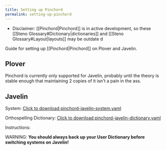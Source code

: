 ```yaml
---
title: Setting up Pinchord
permalink: setting-up-pinchord
---
```


- Disclaimer: [[Pinchord|Pinchord]] is in active development, so these [[Steno Glossary#Dictionary|dictionaries]] and [[Steno Glossary#Layout|layouts]] may be outdate d

Guide for setting up [[Pinchord|Pinchord]] on Plover and Javelin.

## Plover

Pinchord is currently only supported for Javelin, probably until the theory is stable enough that maintaining 2 copies of it isn't a pain in the ass.

## Javelin

System:
[Click to download pinchord-javelin-system.yaml](../assets/pages/setting-up-pinchord/pinchord-javelin-system.yaml)

Orthospelling Dictionary:
[Click to download pinchord-javelin-dictionary.yaml](../assets/pages/setting-up-pinchord/pinchord-javelin-dictionary.yaml)

Instructions:

WARNING:
**You should always back up your User Dictionary before switching systems on Javelin!**
